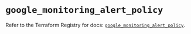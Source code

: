# `google_monitoring_alert_policy`

Refer to the Terraform Registry for docs: [`google_monitoring_alert_policy`](https://registry.terraform.io/providers/hashicorp/google/6.27.0/docs/resources/monitoring_alert_policy).

